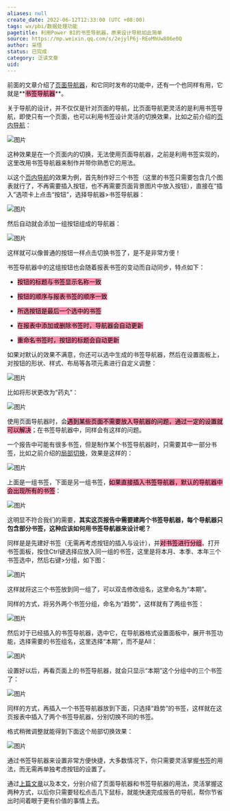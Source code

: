 ```yaml
---
aliases: null
create_date: 2022-06-12T12:33:00 (UTC +08:00)
tags: wx/pbi/数据处理功能
pagetitle: 利用Power BI的书签导航器，原来设计导航如此简单
source: https://mp.weixin.qq.com/s/2ejylP6j-REoMhUw806e0Q
author: 采悟
status: 已完成
category: 泛读文章
uid: 
---
```


前面的文章介绍了[页面导航器](http://mp.weixin.qq.com/s?__biz=MzA4MzQwMjY4MA==&mid=2484080516&idx=1&sn=0290f2762815188f0b96e03f3f25fe7b&chksm=8e13a553b9642c45ecf32e51e95720e7f82a4ec9691bc00b6aaee95f12fd30e312557f5ce381&scene=21#wechat_redirect)，和它同时发布的功能中，还有一个也同样有用，它就是**<mark style="background: #FF5582A6;">书签导航器</mark>**。

关于导航的设计，并不仅仅是针对页面的导航，比页面导航更灵活的是利用书签导航，即使只有一个页面，也可以利用书签设计灵活的切换效果，比如之前介绍的[页内导航](http://mp.weixin.qq.com/s?__biz=MzA4MzQwMjY4MA==&mid=2484080023&idx=1&sn=001ead7e1723917c204db70d6f198425&chksm=8e13a740b9642e5620efbd3bfecfc47c3b33062715dc6d5e48f033010fb815a07ee090c8fb52&scene=21#wechat_redirect)：

![图片](https://mmbiz.qpic.cn/mmbiz_gif/aHEbZtANQJO1AEySOiakLF2kY7eb1kUw2dk7iagThG1NwU65N3uiaCvqlzwXoCJ6oSWlibPOuuabqJ2X49O9TDeIPQ/640?wx_fmt=gif&wxfrom=5&wx_lazy=1)

这种效果是在一个页面内的切换，无法使用页面导航器，之前是利用书签实现的，这里改用书签导航器来制作并带你熟悉它的用法。

以这个[页内导航](http://mp.weixin.qq.com/s?__biz=MzA4MzQwMjY4MA==&mid=2484080023&idx=1&sn=001ead7e1723917c204db70d6f198425&chksm=8e13a740b9642e5620efbd3bfecfc47c3b33062715dc6d5e48f033010fb815a07ee090c8fb52&scene=21#wechat_redirect)的效果为例，首先制作好三个书签（这里的书签只需要包含几个图表就行了，不再需要插入按钮，也不再需要页面背景图片中放入按钮），直接在“插入”选项卡上点击“按钮”，选择导航器>书签导航器：

![图片](https://mmbiz.qpic.cn/mmbiz_png/aHEbZtANQJNRcrakssTXuLhicuxOb5m24EGsVl3OCAem7lFTLKIQv8xnRdeTiaPJYTb1qoA4ZzFLp6SIXyolWP4A/640?wx_fmt=png&wxfrom=5&wx_lazy=1&wx_co=1)

然后自动就会添加一组按钮组成的导航器：

![图片](https://mmbiz.qpic.cn/mmbiz_png/aHEbZtANQJNRcrakssTXuLhicuxOb5m24zx0zqmEMNaItmnxqwmdolXoWayP8k1jPybBuuwvbSlMXrWrXtVDhAw/640?wx_fmt=png&wxfrom=5&wx_lazy=1&wx_co=1)

这样就可以像普通的按钮一样点击切换书签了，是不是非常方便！

书签导航器中的这组按钮也会随着报表书签的变动而自动同步，特点如下：

-   <mark style="background: #FF5582A6;">按钮的标题与书签显示名称一致</mark>
    
-   <mark style="background: #FF5582A6;">按钮的顺序与报表书签的顺序一致</mark>
    
-   <mark style="background: #FF5582A6;">所选按钮是最后一个选中的书签</mark>
    
-   <mark style="background: #FF5582A6;">在报表中添加或删除书签时，导航器会自动更新</mark>
    
-   <mark style="background: #FF5582A6;">重命名书签时，按钮的标题会自动更新</mark>
    

如果对默认的效果不满意，你还可以选中生成的书签导航器，然后在设置面板上，对按钮的形状、样式、布局等各项元素进行自定义调整：

![图片](https://mmbiz.qpic.cn/mmbiz_png/aHEbZtANQJNRcrakssTXuLhicuxOb5m240Nemh83xBVcUc5e6WuRTTUPkhvYHY12wpvMlzC25RRGnaC3SbumxGQ/640?wx_fmt=png&wxfrom=5&wx_lazy=1&wx_co=1)

比如将形状更改为“药丸”：  

![图片](https://mmbiz.qpic.cn/mmbiz_png/aHEbZtANQJNRcrakssTXuLhicuxOb5m24QUqEc2GUZcFgK6WfSujYBicG5ZU7MPZMY3DaG6vQ0pCaDiaG9ocRUoUA/640?wx_fmt=png&wxfrom=5&wx_lazy=1&wx_co=1)

使用页面导航器时，会<mark style="background: #FF5582A6;">遇到某些页面不需要放入导航器的问题，通过一定的设置就可以解决</mark>；在书签导航器中，同样会有这样的问题。

一个报告中可能有很多书签，但是制作某个书签导航器时，只需要其中一部分书签，比如之前介绍的[局部切换](http://mp.weixin.qq.com/s?__biz=MzA4MzQwMjY4MA==&mid=2484080041&idx=1&sn=1e9699099902ed7dded7c60f65661585&chksm=8e13a77eb9642e68c3922d958fe66c52f3ba0f1a35954fbef7309c0ee4b33801ca7eb53ab54c&scene=21#wechat_redirect)，效果是这样的：

![图片](https://mmbiz.qpic.cn/mmbiz_gif/aHEbZtANQJMOw9BKOEkR7xE1eRLoPOibBMtHJnOTsht13vTIHVHRXj4Kg26QDqwoibGwpbTl3CNIRtJPy8Yx6XhQ/640?wx_fmt=gif&wxfrom=5&wx_lazy=1)

上面是一组书签，下面是另一组书签，<mark style="background: #FF5582A6;">如果直接插入书签导航器，默认的导航器中会出现所有的书签</mark>：

![图片](https://mmbiz.qpic.cn/mmbiz_png/aHEbZtANQJNRcrakssTXuLhicuxOb5m24chibNCOz72N5uczghXUuxzcGdLicjMmwHGticibBrhky0ttjet19XOo0Hg/640?wx_fmt=png&wxfrom=5&wx_lazy=1&wx_co=1)

这明显不符合我们的需要，**其实这页报告中需要建两个书签导航器，每个导航器只包含部分书签，这种应该如何用书签导航器来设计呢？**

同样是是先建好书签（无需再考虑按钮的插入与设计），并<mark style="background: #FF5582A6;">对书签进行分组</mark>。打开书签面板，按住Ctrl键选择应放入同一组的书签，这里是将本月、本季、本年三个书签选中，然后右键>分组，如下图：

![图片](https://mmbiz.qpic.cn/mmbiz_png/aHEbZtANQJNRcrakssTXuLhicuxOb5m24LYA4mwtmAdXItsjeIFVcuu1sVV6z0Ok6RUh7YPdUWic3ppG4iakI9TDQ/640?wx_fmt=png&wxfrom=5&wx_lazy=1&wx_co=1)

这样就将这三个书签放到同一组了，可以双击修改组名，这里命名为“本期”。

同样的方式，将另外两个书签分组，命名为“趋势”，这样就有了两组书签：

![图片](https://mmbiz.qpic.cn/mmbiz_png/aHEbZtANQJNRcrakssTXuLhicuxOb5m24T9TYUjDjVjQXo4ovYqDmU3Dpic9eQlWrP6M3n5Pps1ibe5S2m2F0upOQ/640?wx_fmt=png&wxfrom=5&wx_lazy=1&wx_co=1)

然后对于已经插入的书签导航器，选中它，在导航器格式设置面板中，展开书签功能，选择需要的书签组名，这里选择“本期”，而不是All：

![图片](https://mmbiz.qpic.cn/mmbiz_png/aHEbZtANQJNRcrakssTXuLhicuxOb5m24IicwjT7vdbZ6hlFJEK83tDychcSHcXuOicgWiaHCUjR7c101EO82xZQlg/640?wx_fmt=png&wxfrom=5&wx_lazy=1&wx_co=1)

设置好以后，再看页面上的书签导航器，就会只显示“本期”这个分组中的三个书签了：

![图片](https://mmbiz.qpic.cn/mmbiz_png/aHEbZtANQJNRcrakssTXuLhicuxOb5m24rgycL2Xhc4F4pJHZ7S4yzbkAiaeFTwPRrSVOIiatqCs89fqFBWAyc7eA/640?wx_fmt=png&wxfrom=5&wx_lazy=1&wx_co=1)

同样的方式，再插入一个书签导航器放到下面，只选择“趋势”的书签，这样就在这页报表中插入了两个书签导航器，分别切换不同的书签。

格式稍微调整就能得到下面这个局部切换效果：

![图片](https://mmbiz.qpic.cn/mmbiz_gif/aHEbZtANQJNRcrakssTXuLhicuxOb5m24j32TIzyDRHano0gNlB4ZZq23ic0FTlqdHJ2RXFHemrxuhbiawnmmMUMQ/640?wx_fmt=gif&wxfrom=5&wx_lazy=1)

通过书签导航器来设置非常方便快捷，大多数情况下，你只需要灵活掌握[书签](http://mp.weixin.qq.com/s?__biz=MzA4MzQwMjY4MA==&mid=2484068219&idx=1&sn=b74e0d16ac61413a90fb5f7837dea112&chksm=8e0c75acb97bfcba745fe9ba7eb4ca2aa83d0af34a17668284170b97c68b2d3dc909dc9eb936&scene=21#wechat_redirect)的用法，而无需再单独考虑按钮的设置了。

通过[上篇文章](http://mp.weixin.qq.com/s?__biz=MzA4MzQwMjY4MA==&mid=2484080516&idx=1&sn=0290f2762815188f0b96e03f3f25fe7b&chksm=8e13a553b9642c45ecf32e51e95720e7f82a4ec9691bc00b6aaee95f12fd30e312557f5ce381&scene=21#wechat_redirect)以及本文，分别介绍了页面导航器和书签导航器的用法，灵活掌握这两种方式，以后你只需要轻松点击几下鼠标，就能快速完成报告的导航，帮你节省出时间着眼于更有价值的事情上去。
